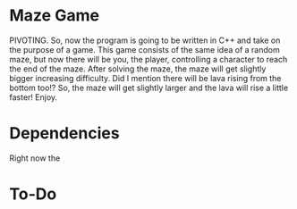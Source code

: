 # Maze Game

PIVOTING. So, now the program is going to be written in C++ and take on the purpose of a game. This game consists of the same idea
of a random maze, but now there will be you, the player, controlling a character to reach the end of the maze. After solving the
maze, the maze will get slightly bigger increasing difficulty. Did I mention there will be lava rising from the bottom too!? So, the
maze will get slightly larger and the lava will rise a little faster! Enjoy.

# Dependencies

Right now the

# To-Do
